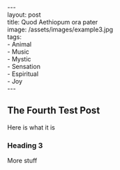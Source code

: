 \---  
layout: post  
title: Quod Aethiopum ora pater  
image: /assets/images/example3.jpg  
tags:  
  \- Animal  
  \- Music  
  \- Mystic  
  \- Sensation  
  \- Espiritual  
  \- Joy  
\---

## The Fourth Test Post 

Here is what it is 

### Heading 3

More stuff